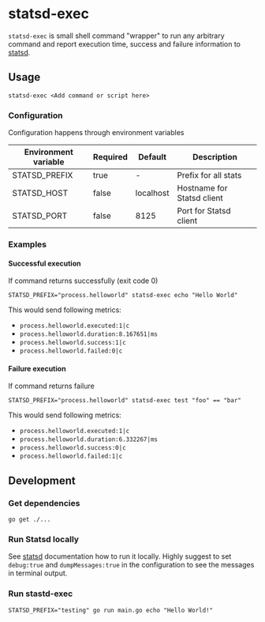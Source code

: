# statsd-exec
`statsd-exec` is small shell command "wrapper" to run any arbitrary command and report execution time, success and failure information to [statsd](https://github.com/etsy/statsd).

## Usage
```shell
statsd-exec <Add command or script here>
```

### Configuration
Configuration happens through environment variables

| Environment variable | Required | Default   | Description                |
|----------------------|----------|-----------|----------------------------|
| STATSD_PREFIX        | true     | -         | Prefix for all stats       |
| STATSD_HOST          | false    | localhost | Hostname for Statsd client |
| STATSD_PORT          | false    | 8125      | Port for Statsd client     |

### Examples
#### Successful execution
If command returns successfully (exit code 0)
```
STATSD_PREFIX="process.helloworld" statsd-exec echo "Hello World"
```

This would send following metrics:
- `process.helloworld.executed:1|c`
- `process.helloworld.duration:8.167651|ms`
- `process.helloworld.success:1|c`
- `process.helloworld.failed:0|c`

#### Failure execution
If command returns failure
```
STATSD_PREFIX="process.helloworld" statsd-exec test "foo" == "bar"
```

This would send following metrics:
- `process.helloworld.executed:1|c`
- `process.helloworld.duration:6.332267|ms`
- `process.helloworld.success:0|c`
- `process.helloworld.failed:1|c`


## Development
### Get dependencies
```shell
go get ./...
```

### Run Statsd locally
See [statsd](https://github.com/etsy/statsd) documentation how to run it locally.
Highly suggest to set `debug:true` and `dumpMessages:true` in the configuration to see the messages in terminal output.

### Run stastd-exec
```shell
STATSD_PREFIX="testing" go run main.go echo "Hello World!"
```
